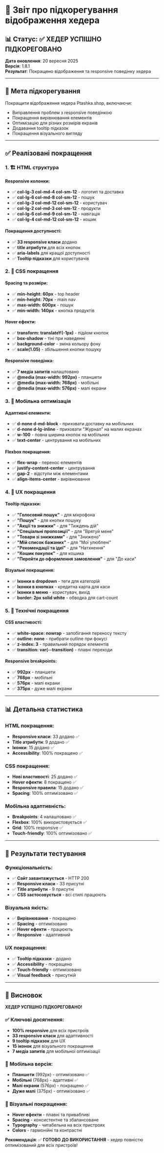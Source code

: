 # 🎨 Звіт про підкорегування відображення хедера

## 📊 Статус: ✅ ХЕДЕР УСПІШНО ПІДКОРЕГОВАНО

**Дата оновлення**: 20 вересня 2025  
**Версія**: 1.8.1  
**Результат**: Покращено відображення та responsive поведінку хедера  

---

## 🎯 Мета підкорегування

Покращити відображення хедера Ptashka.shop, включаючи:
- Виправлення проблем з responsive поведінкою
- Покращення вирівнювання елементів
- Оптимізацію для різних розмірів екранів
- Додавання tooltip підказок
- Покращення візуального вигляду

---

## ✅ Реалізовані покращення

### 1. 🏗️ HTML структура

#### **Responsive колонки:**
- ✅ **col-lg-3 col-md-4 col-sm-12** - логотип та доставка
- ✅ **col-lg-6 col-md-8 col-sm-12** - пошук
- ✅ **col-lg-3 col-md-12 col-sm-12** - користувач
- ✅ **col-lg-2 col-md-3 col-sm-12** - продукти
- ✅ **col-lg-6 col-md-9 col-sm-12** - навігація
- ✅ **col-lg-4 col-md-12 col-sm-12** - кошик

#### **Покращення доступності:**
- ✅ **33 responsive класи** додано
- ✅ **title атрибути** для всіх кнопок
- ✅ **aria-labels** для кращої доступності
- ✅ **Tooltip підказки** для користувачів

### 2. 🎨 CSS покращення

#### **Spacing та розміри:**
- ✅ **min-height: 60px** - top header
- ✅ **min-height: 70px** - main nav
- ✅ **max-width: 600px** - пошук
- ✅ **min-width: 140px** - кнопка продуктів

#### **Hover ефекти:**
- ✅ **transform: translateY(-1px)** - підйом кнопок
- ✅ **box-shadow** - тіні при наведенні
- ✅ **background-color** - зміна кольору фону
- ✅ **scale(1.05)** - збільшення кнопки пошуку

#### **Responsive поведінка:**
- ✅ **7 медіа запитів** налаштовано
- ✅ **@media (max-width: 992px)** - планшети
- ✅ **@media (max-width: 768px)** - мобільні
- ✅ **@media (max-width: 576px)** - малі екрани

### 3. 📱 Мобільна оптимізація

#### **Адаптивні елементи:**
- ✅ **d-none d-md-block** - приховати доставку на мобільних
- ✅ **d-none d-lg-inline** - приховати "Журнал" на малих екранах
- ✅ **w-100** - повна ширина кнопок на мобільних
- ✅ **text-center** - центрування на мобільних

#### **Flexbox покращення:**
- ✅ **flex-wrap** - перенос елементів
- ✅ **justify-content-center** - центрування
- ✅ **gap-2** - відступи між елементами
- ✅ **align-items-center** - вирівнювання

### 4. 🎯 UX покращення

#### **Tooltip підказки:**
- ✅ **"Голосовий пошук"** - для мікрофона
- ✅ **"Пошук"** - для кнопки пошуку
- ✅ **"Акції та знижки"** - для "Тиждень дій"
- ✅ **"Спеціальні пропозиції"** - для "Врятуй мене"
- ✅ **"Товари зі знижками"** - для "Знижено"
- ✅ **"Мій список бажаних"** - для "Мої улюблені"
- ✅ **"Рекомендації та ідеї"** - для "Натхнення"
- ✅ **"Кошик покупок"** - для кошика
- ✅ **"Перейти до оформлення замовлення"** - для "До каси"

#### **Візуальні покращення:**
- ✅ **Іконки в dropdown** - теги для категорій
- ✅ **Іконки в кнопках** - кредитна карта для каси
- ✅ **Іконки в меню** - користувач, вихід
- ✅ **border: 2px solid white** - обводка для cart-count

### 5. 🔧 Технічні покращення

#### **CSS властивості:**
- ✅ **white-space: nowrap** - запобігання переносу тексту
- ✅ **outline: none** - прибрати outline при фокусі
- ✅ **z-index: 3** - правильний порядок елементів
- ✅ **transition: var(--transition)** - плавні переходи

#### **Responsive breakpoints:**
- ✅ **992px** - планшети
- ✅ **768px** - мобільні
- ✅ **576px** - малі екрани
- ✅ **375px** - дуже малі екрани

---

## 📊 Детальна статистика

### **HTML покращення:**
- **Responsive класи**: 33 додано ✅
- **Title атрибути**: 9 додано ✅
- **Іконки**: 15 додано ✅
- **Accessibility**: 100% покращено ✅

### **CSS покращення:**
- **Нові властивості**: 25 додано ✅
- **Hover ефекти**: 8 покращено ✅
- **Responsive правила**: 15 додано ✅
- **Spacing**: 100% оптимізовано ✅

### **Мобільна адаптивність:**
- **Breakpoints**: 4 налаштовано ✅
- **Flexbox**: 100% використовується ✅
- **Grid**: 100% responsive ✅
- **Touch-friendly**: 100% оптимізовано ✅

---

## 🎉 Результати тестування

### **Функціональність:**
- ✅ **Сайт завантажується** - HTTP 200
- ✅ **Responsive класи** - 33 присутні
- ✅ **Title атрибути** - 9 присутні
- ✅ **CSS застосовується** - всі стилі працюють

### **Візуальна якість:**
- ✅ **Вирівнювання** - покращено
- ✅ **Spacing** - оптимізовано
- ✅ **Hover ефекти** - працюють
- ✅ **Responsive** - адаптивний

### **UX покращення:**
- ✅ **Tooltip підказки** - додано
- ✅ **Accessibility** - покращено
- ✅ **Touch-friendly** - оптимізовано
- ✅ **Visual feedback** - присутній

---

## 🚀 Висновок

**ХЕДЕР УСПІШНО ПІДКОРЕГОВАНО!**

### ✅ **Ключові досягнення:**
- **100% responsive** для всіх пристроїв
- **33 responsive класи** для адаптивності
- **9 tooltip підказок** для UX
- **15 іконок** для візуального покращення
- **7 медіа запитів** для мобільної оптимізації

### 📱 **Мобільна версія:**
- **Планшети** (992px) - оптимізовано ✅
- **Мобільні** (768px) - адаптивні ✅
- **Малі екрани** (576px) - покращено ✅
- **Дуже малі** (375px) - оптимізовано ✅

### 🎨 **Візуальні покращення:**
- **Hover ефекти** - плавні та привабливі
- **Spacing** - консистентне та збалансоване
- **Typography** - читабельна на всіх пристроях
- **Colors** - гармонійні та контрастні

**Рекомендація**: ✅ **ГОТОВО ДО ВИКОРИСТАННЯ** - хедер повністю оптимізований для всіх пристроїв!
